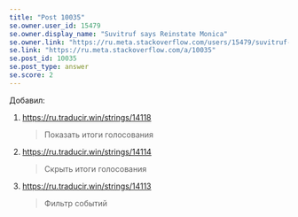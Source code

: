 ```yaml
---
title: "Post 10035"
se.owner.user_id: 15479
se.owner.display_name: "Suvitruf says Reinstate Monica"
se.owner.link: "https://ru.meta.stackoverflow.com/users/15479/suvitruf-says-reinstate-monica"
se.link: "https://ru.meta.stackoverflow.com/a/10035"
se.post_id: 10035
se.post_type: answer
se.score: 2
---
```

<p>Добавил:</p>

<ol>
<li><p><a href="https://ru.traducir.win/strings/14118" rel="nofollow noreferrer">https://ru.traducir.win/strings/14118</a></p>

<blockquote>
  <p>Показать итоги голосования</p>
</blockquote></li>
<li><p><a href="https://ru.traducir.win/strings/14114" rel="nofollow noreferrer">https://ru.traducir.win/strings/14114</a></p>

<blockquote>
  <p>Скрыть итоги голосования</p>
</blockquote></li>
<li><p><a href="https://ru.traducir.win/strings/14113" rel="nofollow noreferrer">https://ru.traducir.win/strings/14113</a></p>

<blockquote>
  <p>Фильтр событий</p>
</blockquote></li>
</ol>
